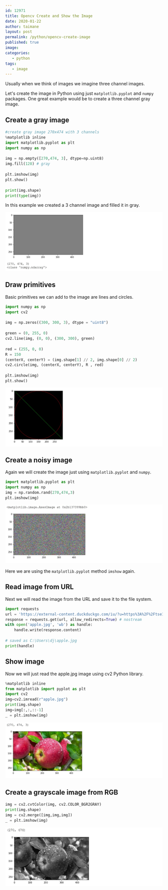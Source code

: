 ```yaml
---
id: 12971
title: Opencv Create and Show the Image
date: 2020-01-22
author: taimane
layout: post
permalink: /python/opencv-create-image
published: true
image: 
categories: 
   - python
tags:   
   - image
---
```

Usually when we think of images we imagine three channel images.
 
Let's create the image in Python using just `matplotlib.pyplot` and `numpy` packages. One great example would be to create a three channel gray image.
 
## Create a gray image
 
```python
#create gray image 270x474 with 3 channels
%matplotlib inline
import matplotlib.pyplot as plt
import numpy as np
 
img = np.empty([270,474, 3], dtype=np.uint8) 
img.fill(128) # gray
 
plt.imshow(img)
plt.show()
 
print(img.shape)
print(type(img))
```
 
In this example we created a 3 channel image and filled it in gray.
 
![gray](/wp-content/uploads/2021/09/gray.jpg)
 
## Draw primitives

Basic primitives we can add to the image are lines and circles.

```python
import numpy as np
import cv2
 
img = np.zeros((300, 300, 3), dtype = "uint8")
 
green = (0, 255, 0)
cv2.line(img, (0, 0), (300, 300), green)
 
red = (255, 0, 0)
R = 150
(centerX, centerY) = (img.shape[1] // 2, img.shape[0] // 2)
cv2.circle(img, (centerX, centerY), R , red)
 
plt.imshow(img)
plt.show()
```
 
![primitives](/wp-content/uploads/2021/09/primitives.jpg)
 
## Create a noisy image
 
Again we will create the image just using `matplotlib.pyplot` and `numpy`.
 
```python
import matplotlib.pyplot as plt
import numpy as np
img = np.random.rand(270,474,3)
plt.imshow(img)
```
 
![noise](/wp-content/uploads/2021/09/noise.jpg)
 
Here we are using the `matplotlib.pyplot` method `imshow` again.
 
## Read image from URL
 
Next we will read the image from the URL and save it to the file system. 
 
```python
import requests
url = 'https://external-content.duckduckgo.com/iu/?u=https%3A%2F%2Ftse1.mm.bing.net%2Fth%3Fid%3DOIP.MBtx9vFOK2x5CM9Jjx0M5AHaEO%26pid%3DApi&f=1'
response = requests.get(url, allow_redirects=True) # nostream
with open('apple.jpg', 'wb') as handle:
    handle.write(response.content)
    
# saved as C:\Users\dj\apple.jpg
print(handle)
```
 
## Show image
 
Now we will just read the apple.jpg image using cv2 Python library.
 
```python
%matplotlib inline
from matplotlib import pyplot as plt
import cv2
img=cv2.imread(r"apple.jpg")
print(img.shape)
img=img[:,:,::-1]
_ = plt.imshow(img)
```
 
![apple](/wp-content/uploads/2021/09/apple.jpg)

## Create a grayscale image from RGB

```python
img = cv2.cvtColor(img, cv2.COLOR_BGR2GRAY)
print(img.shape)
img = cv2.merge([img,img,img])
_ = plt.imshow(img)
```

![gray apple](/wp-content/uploads/2021/09/grayscale.jpg)

